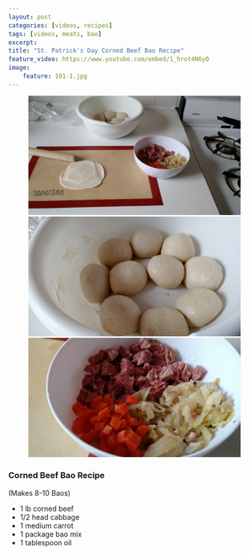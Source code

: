 ```yaml
---
layout: post
categories: [videos, recipes]
tags: [videos, meats, bao]
excerpt: 
title: "St. Patrick's Day Corned Beef Bao Recipe"
feature_video: https://www.youtube.com/embed/1_hrot4N6y0
image:
    feature: 191-1.jpg
---
```


<figure class="third">
    <img src="/images/191-2.jpg">
    <img src="/images/191-3.jpg">
    <img src="/images/191-4.jpg">
</figure>


### Corned Beef Bao Recipe

(Makes 8-10 Baos)

- 1 lb corned beef
- 1/2 head cabbage
- 1 medium carrot
- 1 package bao mix
- 1 tablespoon oil